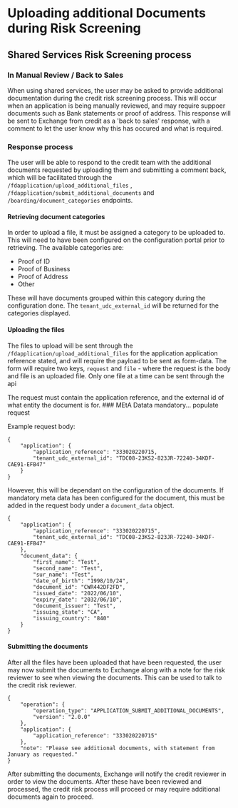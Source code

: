 # Uploading additional Documents during Risk Screening

## Shared Services Risk Screening process

### In Manual Review / Back to Sales

When using shared services, the user may be asked to provide additional documentation during the credit risk screening process. 
This will occur when an application is being manually reviewed, and may require suppoer documents such as Bank statements or proof of address. 
This response will be sent to Exchange from credit as a 'back to sales' response, with a comment to let the user know why this has occured and what is required.

### Response process

The user will be able to respond to the credit team with the additional documents requested by uploading them and submitting a comment back, 
which will be facilitated through the `/fdapplication/upload_additional_files` , `/fdapplication/submit_additional_documents` and `/boarding/document_categories` endpoints.

#### Retrieving document categories

In order to upload a file, it must be assigned a category to be uploaded to. This will need to have been configured on the configuration portal prior to retrieving. 
The available categories are: 

- Proof of ID
- Proof of Business
- Proof of Address
- Other

These will have documents grouped within this category during the configuration done. The `tenant_udc_external_id` will be returned for the categories displayed.

#### Uploading the files

The files to upload will be sent through the `/fdapplication/upload_additional_files` for the application application reference stated, and will require the payload to be sent as form-data. 
The form will require two keys, `request` and `file` - where the request is the body and file is an uploaded file. Only one file at a time can be sent through the api

The request must contain the application reference, and the external id of what entity the document is for. ### MEtA Datata mandatory... populate request

Example request body:
```
{
    "application": {
        "application_reference": "333020220715,
        "tenant_udc_external_id": "TDC08-23KS2-823JR-72240-34KDF-CAE91-EFB47"
    }
}
```

However, this will be dependant on the configuration of the documents. If mandatory meta data has been configured for the document, this must be added in the request body under a `document_data` object.

```
{
    "application": {
        "application_reference": "333020220715",
        "tenant_udc_external_id": "TDC08-23KS2-823JR-72240-34KDF-CAE91-EFB47"
    },
    "document_data": {
        "first_name": "Test",
        "second_name": "Test",
        "sur_name": "Test",
        "date_of_birth": "1998/10/24",
        "document_id": "CWR442DF2FD",
        "issued_date": "2022/06/10",
        "expiry_date": "2032/06/10",
        "document_issuer": "Test",
        "issuing_state": "CA",
        "issuing_country": "840"
    }
}
```
#### Submitting the documents

After all the files have been uploaded that have been requested, the user may now submit the documents to Exchange along with a note for the risk reviewer to see when viewing the documents. This can be used to talk to the credit risk reviewer.
```
{
    "operation": {
        "operation_type": "APPLICATION_SUBMIT_ADDITIONAL_DOCUMENTS",
        "version": "2.0.0"
    },
    "application": {
        "application_reference": "333020220715"
    },
    "note": "Please see additional documents, with statement from January as requested."
}
```

After submitting the documents, Exchange will notify the credit reviewer in order to view the documents. After these have been reviewed and processed, the credit risk process will proceed or may require additional documents again to proceed.
